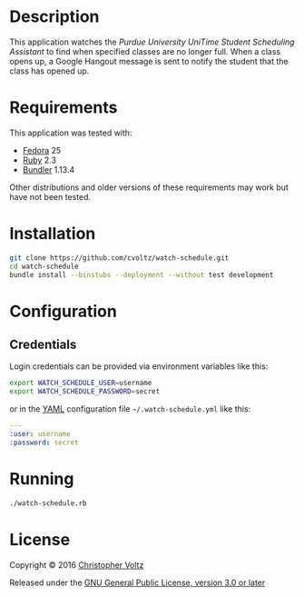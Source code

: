 # Description

This application watches the _Purdue University UniTime Student Scheduling
Assistant_ to find when specified classes are no longer full. When a class opens
up, a Google Hangout message is sent to notify the student that the class has
opened up.

# Requirements

This application was tested with:
* [Fedora](https://getfedora.org/) 25
* [Ruby](https://www.ruby-lang.org) 2.3
* [Bundler](http://bundler.io/) 1.13.4

Other distributions and older versions of these requirements may work but have
not been tested.

# Installation

```bash
git clone https://github.com/cvoltz/watch-schedule.git
cd watch-schedule
bundle install --binstubs --deployment --without test development
```

# Configuration

## Credentials

Login credentials can be provided via environment variables like this:

```bash
export WATCH_SCHEDULE_USER=username
export WATCH_SCHEDULE_PASSWORD=secret
```

or in the [YAML](http://yaml.org/spec/1.2/spec.html) configuration file
`~/.watch-schedule.yml` like this:
```yaml
---
:user: username
:password: secret
```

# Running

```bash
./watch-schedule.rb
```

# License

Copyright © 2016 [Christopher Voltz](mailto:christopher@voltz.ws)

Released under the [GNU General Public License, version 3.0 or
later](https://www.gnu.org/licenses/gpl.txt)
